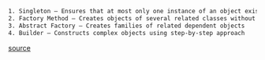 ```html
1. Singleton – Ensures that at most only one instance of an object exists throughout application
2. Factory Method – Creates objects of several related classes without specifying the exact object to be created
3. Abstract Factory – Creates families of related dependent objects
4. Builder – Constructs complex objects using step-by-step approach
```
[source](https://www.baeldung.com/creational-design-patterns)